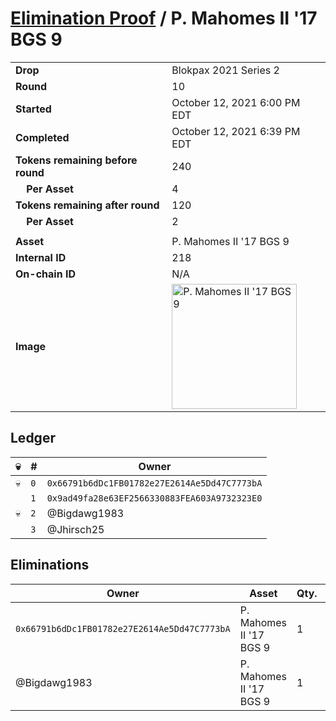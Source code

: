 # [Elimination Proof](./readme.md) / P. Mahomes II &#039;17 BGS 9

|||
|---|---|
| **Drop** | Blokpax 2021 Series 2 |
| **Round** | 10 |
| **Started** | October 12, 2021 6:00 PM EDT |
| **Completed** | October 12, 2021 6:39 PM EDT |
| **Tokens remaining before round** | 240 |
| **&nbsp;&nbsp;&nbsp;&nbsp;Per Asset** | 4 |
| **Tokens remaining after round** | 120 |
| **&nbsp;&nbsp;&nbsp;&nbsp;Per Asset** | 2 |
| | |
| **Asset** | P. Mahomes II &#039;17 BGS 9 |
| **Internal ID** | 218 |
| **On-chain ID** | N/A |
| **Image** | <img src="https://tcdn.blokpax.com/9484ebfa-639d-4715-9b9a-d664b4e8f43e/3c159ba41a8cc8619ceb0fe8ac66b7dbbc60453a85dc3b56a4466c4920d64a0e.jpg" height="200" alt="P. Mahomes II &#039;17 BGS 9" /> |

## Ledger

| 💀 | # | Owner |
| --- | --- | --- |
| 💀 | `0` | `0x66791b6dDc1FB01782e27E2614Ae5Dd47C7773bA` |
|  | `1` | `0x9ad49fa28e63EF2566330883FEA603A9732323E0` |
| 💀 | `2` | @Bigdawg1983 |
|  | `3` | @Jhirsch25 |


## Eliminations

| Owner | Asset | Qty. | Transaction |
| --- | --- | --- | --- |
| `0x66791b6dDc1FB01782e27E2614Ae5Dd47C7773bA` | P. Mahomes II '17 BGS 9 | 1 | [Polygonscan](https://polygonscan.com/tx/0xefb679c72ccc7df49edb9311b8f23f87b2f311cba01cc513c48115ab8d3f5255) |
| @Bigdawg1983 | P. Mahomes II '17 BGS 9 | 1 | [Polygonscan](https://polygonscan.com/tx/0xcd66e2ba6edf1bb0db9070b8f4fc83ffd74904bb6f8b6c6d30297f3145ecc8a7) |
